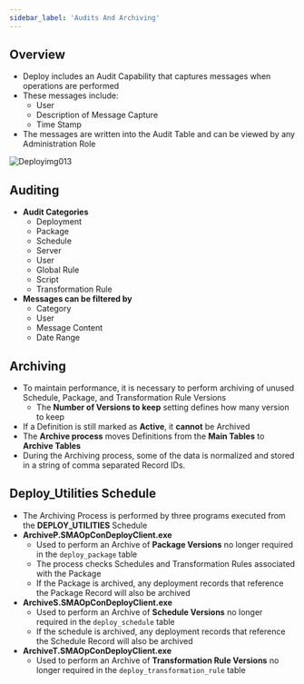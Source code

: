 ```yaml
---
sidebar_label: 'Audits And Archiving'
---
```


## Overview

* Deploy includes an Audit Capability that captures messages when operations are performed
* These messages include:
  * User
  * Description of Message Capture
  * Time Stamp
* The messages are written into the Audit Table and can be viewed by any Administration Role

![Deployimg013](../static/imgdeploy/Deployimg013.png)

## Auditing

* **Audit Categories**
  * Deployment
  * Package
  * Schedule
  * Server
  * User
  * Global Rule
  * Script
  * Transformation Rule
* **Messages can be filtered by**
  * Category
  * User
  * Message Content
  * Date Range

## Archiving

* To maintain performance, it is necessary to perform archiving of unused Schedule, Package, and Transformation Rule Versions
  * The **Number of Versions to keep** setting defines how many version to keep
* If a Definition is still marked as **Active**, it **cannot** be Archived
* The **Archive process** moves Definitions from the **Main Tables** to **Archive Tables**
* During the Archiving process, some of the data is normalized and stored in a string of comma separated Record IDs.

## Deploy_Utilities Schedule

* The Archiving Process is performed by three programs executed from the **DEPLOY_UTILITIES** Schedule
* **ArchiveP.SMAOpConDeployClient.exe**
  * Used to perform an Archive of **Package Versions** no longer required in the ```deploy_package``` table
  * The process checks Schedules and Transformation Rules associated with the Package
  * If the Package is archived, any deployment records that reference the Package Record will also be archived
* **ArchiveS.SMAOpConDeployClient.exe**
  * Used to perform an Archive of **Schedule Versions** no longer required in the ```deploy_schedule``` table
  * If the schedule is archived, any deployment records that reference the Schedule Record will also be archived
* **ArchiveT.SMAOpConDeployClient.exe**
  * Used to perform an Archive of **Transformation Rule Versions** no longer required in the ```deploy_transformation_rule``` table